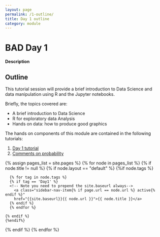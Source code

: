 ```yaml
---
layout: page
permalink: /1-outline/
title: Day 1 outline
category: module
---
```


# BAD Day 1

**Description**

## Outline
This tutorial session will provide a brief introduction to Data Science and data manipulation using R and the Jupyter notebooks.

Briefly, the topics covered are:

* A brief introduction to Data Science
* R for exploratory data Analysis
* Hands on data: how to produce good graphics

The hands on components of this module are contained in the following tutorials:

1. [Day 1 tutorial]({{site.url}}{{site.baseurl}}/tutorial)
2. [Comments on probability](https://github.com/trallard/BAD_days/blob/master/Day1/Comments.ipynb)


{% assign pages_list = site.pages %}
{% for node in pages_list %}
  {% if node.title != null %}
    {% if node.layout == "default" %}
    {%if node.tags %}


      {% for tag in node.tags %}
      {% if tag == 'Day1' %}
      <!-- Note you need to prepend the site.baseurl always-->
        <a class="sidebar-nav-item{% if page.url == node.url %} active{% endif %}"
        href="{{site.baseurl}}{{ node.url }}">{{ node.title }}</a>
      {% endif %}
      {% endfor %}

    {% endif %}
    {%endif%}
  {% endif %}
{% endfor %}

